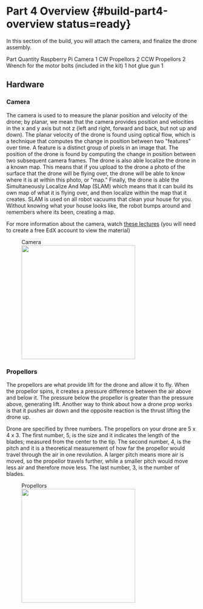 # Part 4 Overview {#build-part4-overview status=ready}

In this section of the build, you will attach the camera, and finalize the drone assembly.

<col2 figure-caption="Build Part 1 Materials" class="labels-row1">
    <span style="text-align:center">Part</span>  <span style="text-align:center">Quantity</span>
    <span style="text-align:center">Raspberry Pi Camera</span> <span style="text-align:center">1</span>
    <span style="text-align:center">CW Propellors</span> <span style="text-align:center">2</span>
    <span style="text-align:center">CCW Propellors</span> <span style="text-align:center">2</span>
    <span style="text-align:center">Wrench for the motor bolts (included in the kit)</span> <span style="text-align:center">1</span>
    <span style="text-align:center">hot glue gun</span> <span style="text-align:center">1</span>
</col2>

## Hardware

### Camera
The camera is used to to measure the planar position and velocity of the drone; by planar, we mean that the camera provides position and velocities in the x and y axis but not z (left and right, forward and back, but not up and down). The planar velocity of the drone is found using optical flow, which is a technique that computes the change in position between two "features" over time. A feature is a distinct group of pixels in an image that. The position of the drone is found by computing the change in position between two subsequent camera frames. The drone is also able localize the drone in a known map. This means that if you upload to the drone a photo of the surface that the drone will be flying over, the drone will be able to know where it is at within this photo, or "map." Finally, the drone is able the Simultaneously Localize And Map (SLAM) which means that it can build its own map of what it is flying over, and then localize within the map that it creates. SLAM is used on all robot vacuums that clean your house for you. Without knowing what your house looks like, the robot bumps around and remembers where its been, creating a map.

For more information about the camera, watch [these lectures](https://edge.edx.org/courses/course-v1:Brown+CSCI1951-R+2020_summer/courseware/0e3596880ec446d8ab63df427e02e9c4/ccd9eede2624475b91ce4b55ee51ce87/?activate_block_id=block-v1%3ABrown%2BCSCI1951-R%2B2020_summer%2Btype%40sequential%2Bblock%40ccd9eede2624475b91ce4b55ee51ce87) (you will need to create a free EdX account to view the material)

<figure>
     <figcaption>Camera</figcaption>
    <img src="photos/cam.png" width="300"/>
</figure>

### Propellors
The propellors are what provide lift for the drone and allow it to fly. When the propellor spins, it creates a pressure difference between the air above and below it. The pressure below the propellor is greater than the pressure above, generating lift. Another way to think about how a drone prop works is that it pushes air down and the opposite reaction is the thrust lifting the drone up.

Drone are specified by three numbers. The propellors on your drone are 5 x 4 x 3. The first number, 5, is the size and it indicates the length of the blades; measured from the center to the tip. The second number, 4, is the pitch and it is a theoretical measurement of how far the propellor would travel through the air in one revolution. A larger pitch means more air is moved, so the propellor travels further, while a smaller pitch would move less air and therefore move less. The last number, 3, is the number of blades.

<figure>
     <figcaption>Propellors</figcaption>
    <img src="photos/props.png" width="300"/>
</figure>
